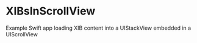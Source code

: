 # XIBsInScrollView

Example Swift app loading XIB content into a UIStackView embedded in a UIScrollView
